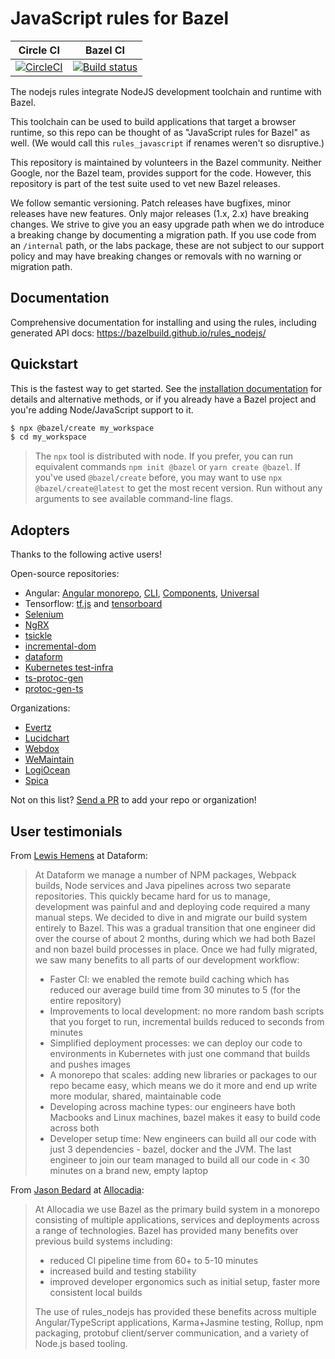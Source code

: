 # JavaScript rules for Bazel


Circle CI | Bazel CI
:---: | :---:
[![CircleCI](https://circleci.com/gh/bazelbuild/rules_nodejs/tree/stable.svg?style=svg)](https://circleci.com/gh/bazelbuild/rules_nodejs/tree/stable) | [![Build status](https://badge.buildkite.com/af1a592b39b11923ef0f523cbb223dd3dbd61629f8bc813c07.svg?branch=master)](https://buildkite.com/bazel/nodejs-rules-nodejs-postsubmit)

The nodejs rules integrate NodeJS development toolchain and runtime with Bazel.

This toolchain can be used to build applications that target a browser runtime,
so this repo can be thought of as "JavaScript rules for Bazel" as well. (We would call this `rules_javascript` if renames weren't so disruptive.)

This repository is maintained by volunteers in the Bazel community. Neither Google, nor the Bazel team, provides support for the code. However, this repository is part of the test suite used to vet new Bazel releases.

We follow semantic versioning. Patch releases have bugfixes, minor releases have new features. Only major releases (1.x, 2.x) have breaking changes.
We strive to give you an easy upgrade path when we do introduce a breaking change by documenting a migration path.
If you use code from an `/internal` path, or the labs package, these are not subject to our support policy and may have breaking changes or removals with no warning or migration path.

## Documentation

Comprehensive documentation for installing and using the rules, including generated API docs:
https://bazelbuild.github.io/rules_nodejs/

## Quickstart

This is the fastest way to get started.
See the [installation documentation](https://bazelbuild.github.io/rules_nodejs/install.html) for details and alternative methods, or if you already have a Bazel project and you're adding Node/JavaScript support to it.

```sh
$ npx @bazel/create my_workspace
$ cd my_workspace
```

> The `npx` tool is distributed with node. If you prefer, you can run equivalent commands `npm init @bazel` or `yarn create @bazel`.
> If you've used `@bazel/create` before, you may want to use `npx @bazel/create@latest` to get the most recent version.
> Run without any arguments to see available command-line flags.

## Adopters

Thanks to the following active users!

Open-source repositories:

- Angular: [Angular monorepo](https://github.com/angular/angular), [CLI](https://github.com/angular/angular-cli), [Components](https://github.com/angular/components), [Universal](https://github.com/angular/universal)
- Tensorflow: [tf.js](https://github.com/tensorflow/tfjs) and [tensorboard](https://github.com/tensorflow/tensorboard)
- [Selenium](https://github.com/SeleniumHQ/selenium)
- [NgRX](https://github.com/ngrx/platform)
- [tsickle](https://github.com/angular/tsickle)
- [incremental-dom](https://github.com/google/incremental-dom)
- [dataform](https://github.com/dataform-co/dataform)
- [Kubernetes test-infra](https://github.com/kubernetes/test-infra)
- [ts-protoc-gen](https://github.com/improbable-eng/ts-protoc-gen)
- [protoc-gen-ts](https://github.com/thesayyn/protoc-gen-ts)

Organizations:

- [Evertz](https://www.evertz.com)
- [Lucidchart](https://www.lucidchart.com)
- [Webdox](https://www.webdox.cl)
- [WeMaintain](https://www.wemaintain.com)
- [LogiOcean](https://www.logiocean.com)
- [Spica](https://spicaengine.com)

Not on this list? [Send a PR](https://github.com/bazelbuild/rules_nodejs/edit/stable/README.md) to add your repo or organization!

## User testimonials

From [Lewis Hemens](https://github.com/lewish) at Dataform:

> At Dataform we manage a number of NPM packages, Webpack builds, Node services and Java pipelines across two separate repositories. This quickly became hard for us to manage, development was painful and and deploying code required a many manual steps. We decided to dive in and migrate our build system entirely to Bazel. This was a gradual transition that one engineer did over the course of about 2 months, during which we had both Bazel and non bazel build processes in place. Once we had fully migrated, we saw many benefits to all parts of our development workflow:
> - Faster CI: we enabled the remote build caching which has reduced our average build time from 30 minutes to 5 (for the entire repository)
> - Improvements to local development: no more random bash scripts that you forget to run, incremental builds reduced to seconds from minutes
> - Simplified deployment processes: we can deploy our code to environments in Kubernetes with just one command that builds and pushes images
> - A monorepo that scales: adding new libraries or packages to our repo became easy, which means we do it more and end up write more modular, shared, maintainable code
> - Developing across machine types: our engineers have both Macbooks and Linux machines, bazel makes it easy to build code across both
> - Developer setup time: New engineers can build all our code with just 3 dependencies - bazel, docker and the JVM. The last engineer to join our team managed to build all our code in < 30 minutes on a brand new, empty laptop

From [Jason Bedard](https://github.com/jbedard) at [Allocadia](https://www.allocadia.com):

> At Allocadia we use Bazel as the primary build system in a monorepo consisting of multiple applications, services and deployments across a range of technologies. Bazel has provided many benefits over previous build systems including:
> - reduced CI pipeline time from 60+ to 5-10 minutes
> - increased build and testing stability
> - improved developer ergonomics such as initial setup, faster more consistent local builds
>
> The use of rules_nodejs has provided these benefits across multiple Angular/TypeScript applications, Karma+Jasmine testing, Rollup, npm packaging, protobuf client/server communication, and a variety of Node.js based tooling.
